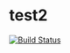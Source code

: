 # test2

[![Build Status](https://github.com/leeyuntien/test2.jl/actions/workflows/CI.yml/badge.svg?branch=master)](https://github.com/leeyuntien/test2.jl/actions/workflows/CI.yml?query=branch%3Amaster)
